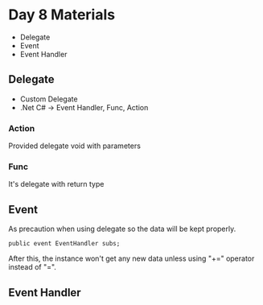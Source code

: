 # Day 8 Materials

- Delegate
- Event
- Event Handler

## Delegate 
- Custom Delegate
- .Net C# -> Event Handler, Func, Action

### Action
Provided delegate void with parameters

### Func
It's delegate with return type

## Event
As precaution when using delegate so the data will be kept properly.
```
public event EventHandler subs;
```
After this, the instance won't get any new data unless using "+=" operator instead of "=".

## Event Handler

